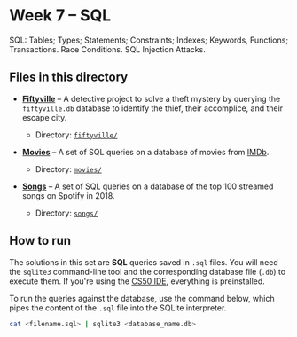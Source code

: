 # Week 7 – SQL

SQL: Tables; Types; Statements; Constraints; Indexes; Keywords, Functions; Transactions. Race Conditions. SQL Injection Attacks.

## Files in this directory

- **[Fiftyville](https://cs50.harvard.edu/x/psets/7/fiftyville/)** – A detective project to solve a theft mystery by querying the `fiftyville.db` database to identify the thief, their accomplice, and their escape city.
  - Directory: [`fiftyville/`](pset_7/fiftyville/)

- **[Movies](https://cs50.harvard.edu/x/psets/7/movies/)** – A set of SQL queries on a database of movies from [IMDb](https://www.imdb.com/).
  - Directory: [`movies/`](pset_7/movies/)

- **[Songs](https://cs50.harvard.edu/x/psets/7/songs/)** – A set of SQL queries on a database of the top 100 streamed songs on Spotify in 2018.
  - Directory: [`songs/`](pset_7/songs/)

## How to run

The solutions in this set are **SQL** queries saved in `.sql` files. You will need the `sqlite3` command-line tool and the corresponding database file (`.db`) to execute them. 
If you're using the [CS50 IDE](cs50.dev), everything is preinstalled.

To run the queries against the database, use the command below, which pipes the content of the `.sql` file into the SQLite interpreter.

```bash
cat <filename.sql> | sqlite3 <database_name.db>